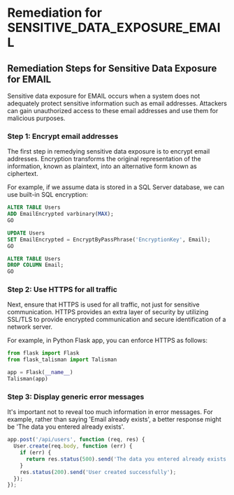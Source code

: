 # Remediation for SENSITIVE_DATA_EXPOSURE_EMAIL

## Remediation Steps for Sensitive Data Exposure for EMAIL

Sensitive data exposure for EMAIL occurs when a system does not adequately protect sensitive information such as email addresses. Attackers can gain unauthorized access to these email addresses and use them for malicious purposes.

### Step 1: Encrypt email addresses
The first step in remedying sensitive data exposure is to encrypt email addresses. Encryption transforms the original representation of the information, known as plaintext, into an alternative form known as ciphertext. 

For example, if we assume data is stored in a SQL Server database, we can use built-in SQL encryption:

```sql
ALTER TABLE Users
ADD EmailEncrypted varbinary(MAX);
GO

UPDATE Users
SET EmailEncrypted = EncryptByPassPhrase('EncryptionKey', Email);
GO

ALTER TABLE Users
DROP COLUMN Email;
GO
```
### Step 2: Use HTTPS for all traffic
Next, ensure that HTTPS is used for all traffic, not just for sensitive communication. HTTPS provides an extra layer of security by utilizing SSL/TLS to provide encrypted communication and secure identification of a network server.

For example, in Python Flask app, you can enforce HTTPS as follows:

```python
from flask import Flask
from flask_talisman import Talisman

app = Flask(__name__)
Talisman(app)
```

### Step 3: Display generic error messages
It's important not to reveal too much information in error messages. For example, rather than saying 'Email already exists', a better response might be 'The data you entered already exists'.

```javascript
app.post('/api/users', function (req, res) {
  User.create(req.body, function (err) {
    if (err) {
      return res.status(500).send('The data you entered already exists');
    }
    res.status(200).send('User created successfully');
  });
});
```